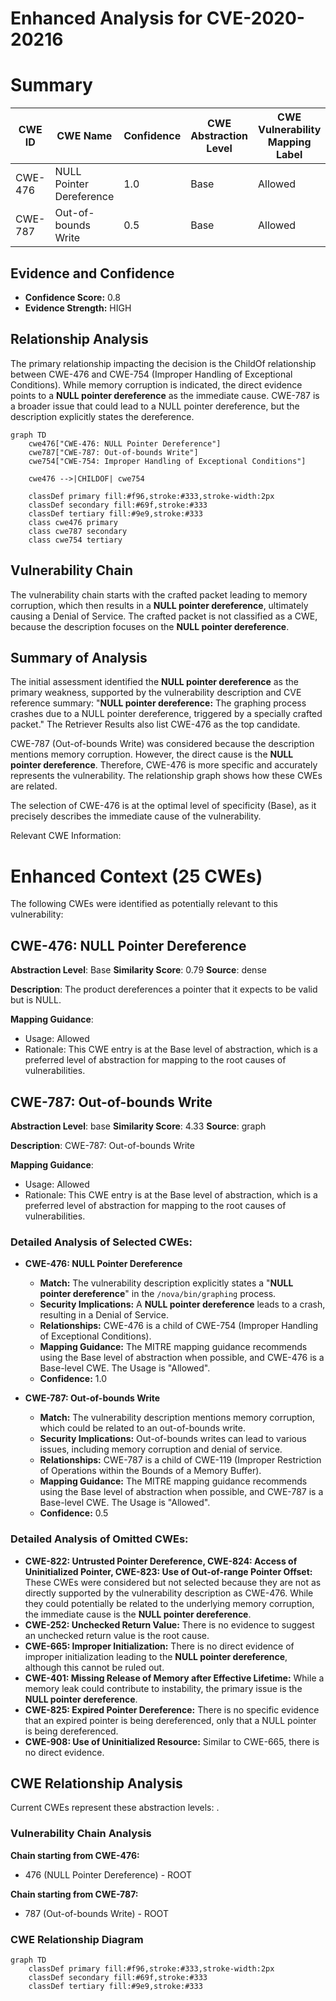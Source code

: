 # Enhanced Analysis for CVE-2020-20216

# Summary
| CWE ID | CWE Name | Confidence | CWE Abstraction Level | CWE Vulnerability Mapping Label | CWE-Vulnerability Mapping Notes |
|---|---|---|---|---|---|
| CWE-476 | NULL Pointer Dereference | 1.0 | Base | Allowed | Primary CWE |
| CWE-787 | Out-of-bounds Write | 0.5 | Base | Allowed | Secondary CWE Candidate |

## Evidence and Confidence

*   **Confidence Score:** 0.8
*   **Evidence Strength:** HIGH

## Relationship Analysis
The primary relationship impacting the decision is the ChildOf relationship between CWE-476 and CWE-754 (Improper Handling of Exceptional Conditions). While memory corruption is indicated, the direct evidence points to a **NULL pointer dereference** as the immediate cause. CWE-787 is a broader issue that could lead to a NULL pointer dereference, but the description explicitly states the dereference.

```mermaid
graph TD
    cwe476["CWE-476: NULL Pointer Dereference"]
    cwe787["CWE-787: Out-of-bounds Write"]
    cwe754["CWE-754: Improper Handling of Exceptional Conditions"]

    cwe476 -->|CHILDOF| cwe754

    classDef primary fill:#f96,stroke:#333,stroke-width:2px
    classDef secondary fill:#69f,stroke:#333
    classDef tertiary fill:#9e9,stroke:#333
    class cwe476 primary
    class cwe787 secondary
    class cwe754 tertiary
```

## Vulnerability Chain
The vulnerability chain starts with the crafted packet leading to memory corruption, which then results in a **NULL pointer dereference**, ultimately causing a Denial of Service. The crafted packet is not classified as a CWE, because the description focuses on the **NULL pointer dereference**.

## Summary of Analysis
The initial assessment identified the **NULL pointer dereference** as the primary weakness, supported by the vulnerability description and CVE reference summary: "**NULL pointer dereference:** The graphing process crashes due to a NULL pointer dereference, triggered by a specially crafted packet." The Retriever Results also list CWE-476 as the top candidate.

CWE-787 (Out-of-bounds Write) was considered because the description mentions memory corruption. However, the direct cause is the **NULL pointer dereference**. Therefore, CWE-476 is more specific and accurately represents the vulnerability. The relationship graph shows how these CWEs are related.

The selection of CWE-476 is at the optimal level of specificity (Base), as it precisely describes the immediate cause of the vulnerability.

Relevant CWE Information:

# Enhanced Context (25 CWEs)
The following CWEs were identified as potentially relevant to this vulnerability:

## CWE-476: NULL Pointer Dereference
**Abstraction Level**: Base
**Similarity Score**: 0.79
**Source**: dense

**Description**:
The product dereferences a pointer that it expects to be valid but is NULL.

**Mapping Guidance**:
- Usage: Allowed
- Rationale: This CWE entry is at the Base level of abstraction, which is a preferred level of abstraction for mapping to the root causes of vulnerabilities.

## CWE-787: Out-of-bounds Write
**Abstraction Level**: base
**Similarity Score**: 4.33
**Source**: graph

**Description**:
CWE-787: Out-of-bounds Write

**Mapping Guidance**:
- Usage: Allowed
- Rationale: This CWE entry is at the Base level of abstraction, which is a preferred level of abstraction for mapping to the root causes of vulnerabilities.

### Detailed Analysis of Selected CWEs:

*   **CWE-476: NULL Pointer Dereference**
    *   **Match:** The vulnerability description explicitly states a "**NULL pointer dereference**" in the `/nova/bin/graphing` process.
    *   **Security Implications:** A **NULL pointer dereference** leads to a crash, resulting in a Denial of Service.
    *   **Relationships:** CWE-476 is a child of CWE-754 (Improper Handling of Exceptional Conditions).
    *   **Mapping Guidance:** The MITRE mapping guidance recommends using the Base level of abstraction when possible, and CWE-476 is a Base-level CWE. The Usage is "Allowed".
    *   **Confidence:** 1.0

*   **CWE-787: Out-of-bounds Write**
    *   **Match:** The vulnerability description mentions memory corruption, which could be related to an out-of-bounds write.
    *   **Security Implications:** Out-of-bounds writes can lead to various issues, including memory corruption and denial of service.
    *   **Relationships:** CWE-787 is a child of CWE-119 (Improper Restriction of Operations within the Bounds of a Memory Buffer).
    *   **Mapping Guidance:** The MITRE mapping guidance recommends using the Base level of abstraction when possible, and CWE-787 is a Base-level CWE. The Usage is "Allowed".
    *   **Confidence:** 0.5

### Detailed Analysis of Omitted CWEs:

*   **CWE-822: Untrusted Pointer Dereference, CWE-824: Access of Uninitialized Pointer, CWE-823: Use of Out-of-range Pointer Offset:** These CWEs were considered but not selected because they are not as directly supported by the vulnerability description as CWE-476. While they could potentially be related to the underlying memory corruption, the immediate cause is the **NULL pointer dereference**.
*   **CWE-252: Unchecked Return Value:** There is no evidence to suggest an unchecked return value is the root cause.
*   **CWE-665: Improper Initialization:** There is no direct evidence of improper initialization leading to the **NULL pointer dereference**, although this cannot be ruled out.
*   **CWE-401: Missing Release of Memory after Effective Lifetime:** While a memory leak could contribute to instability, the primary issue is the **NULL pointer dereference**.
*   **CWE-825: Expired Pointer Dereference:** There is no specific evidence that an expired pointer is being dereferenced, only that a NULL pointer is being dereferenced.
*   **CWE-908: Use of Uninitialized Resource:** Similar to CWE-665, there is no direct evidence.


## CWE Relationship Analysis

Current CWEs represent these abstraction levels: .


### Vulnerability Chain Analysis

**Chain starting from CWE-476:**
- 476 (NULL Pointer Dereference) - ROOT


**Chain starting from CWE-787:**
- 787 (Out-of-bounds Write) - ROOT



### CWE Relationship Diagram

```mermaid
graph TD
    classDef primary fill:#f96,stroke:#333,stroke-width:2px
    classDef secondary fill:#69f,stroke:#333
    classDef tertiary fill:#9e9,stroke:#333
```
